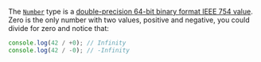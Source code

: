 
The [`Number`](https://developer.mozilla.org/en-US/docs/Web/JavaScript/Reference/Global_Objects/Number) type is a [double-precision 64-bit binary format IEEE 754 value](https://developer.mozilla.org/en-US/docs/Web/JavaScript/Reference/Global_Objects/Number#number_encoding). Zero is the only number with two values, positive and negative, you could divide for zero and notice that:
```js
console.log(42 / +0); // Infinity
console.log(42 / -0); // -Infinity
```